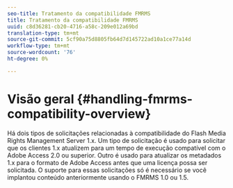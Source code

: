 ```yaml
---
seo-title: Tratamento da compatibilidade FMRMS
title: Tratamento da compatibilidade FMRMS
uuid: c8d36281-cb20-4716-a58c-209e012a69bd
translation-type: tm+mt
source-git-commit: 5cf90a75d8805fb64d7d145722ad10a1ce77a14d
workflow-type: tm+mt
source-wordcount: '76'
ht-degree: 0%

---
```



# Visão geral {#handling-fmrms-compatibility-overview}

Há dois tipos de solicitações relacionadas à compatibilidade do Flash Media Rights Management Server 1.x. Um tipo de solicitação é usado para solicitar que os clientes 1.x atualizem para um tempo de execução compatível com o Adobe Access 2.0 ou superior. Outro é usado para atualizar os metadados 1.x para o formato de Adobe Access antes que uma licença possa ser solicitada. O suporte para essas solicitações só é necessário se você implantou conteúdo anteriormente usando o FMRMS 1.0 ou 1.5.
